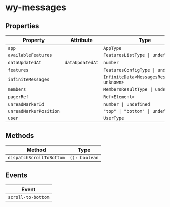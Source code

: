 # wy-messages

## Properties

| Property               | Attribute       | Type                                        | Default       |
|------------------------|-----------------|---------------------------------------------|---------------|
| `app`                  |                 | `AppType`                                   |               |
| `availableFeatures`    |                 | `FeaturesListType \| undefined`             |               |
| `dataUpdatedAt`        | `dataUpdatedAt` | `number`                                    | "NaN"         |
| `features`             |                 | `FeaturesConfigType \| undefined`           |               |
| `infiniteMessages`     |                 | `InfiniteData<MessagesResultType, unknown>` |               |
| `members`              |                 | `MembersResultType \| undefined`            |               |
| `pagerRef`             |                 | `Ref<Element>`                              | "createRef()" |
| `unreadMarkerId`       |                 | `number \| undefined`                       |               |
| `unreadMarkerPosition` |                 | `"top" \| "bottom" \| undefined`            |               |
| `user`                 |                 | `UserType`                                  |               |

## Methods

| Method                   | Type          |
|--------------------------|---------------|
| `dispatchScrollToBottom` | `(): boolean` |

## Events

| Event              |
|--------------------|
| `scroll-to-bottom` |
